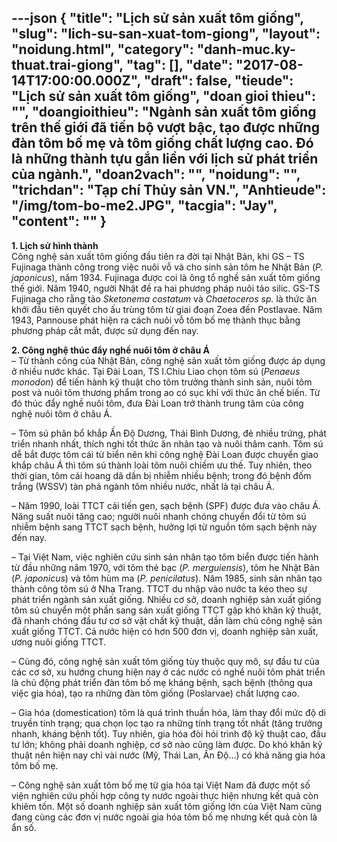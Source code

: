 ---json
{
    "title": "Lịch sử sản xuất tôm giống",
    "slug": "lich-su-san-xuat-tom-giong",
    "layout": "noidung.html",
    "category": "danh-muc.ky-thuat.trai-giong",
    "tag": [],
    "date": "2017-08-14T17:00:00.000Z",
    "draft": false,
    "tieude": "Lịch sử sản xuất tôm giống",
    "doan gioi thieu": "",
    "doangioithieu": "Ngành sản xuất tôm giống trên thế giới đã tiến bộ vượt bậc, tạo được những đàn tôm bố mẹ và tôm giống chất lượng cao. Đó là những thành tựu gắn liền với lịch sử phát triển của ngành.",
    "doan2vach": "",
    "noidung": "",
    "trichdan": "Tạp chí Thủy sản VN.",
    "Anhtieude": "/img/tom-bo-me2.JPG",
    "tacgia": "Jay",
    "__content__": ""
}
---
<p><span style="font-size:14px"><strong>1. Lịch sử h&igrave;nh th&agrave;nh</strong><br />
C&ocirc;ng nghệ sản xuất t&ocirc;m giống đầu ti&ecirc;n ra đời tại Nhật Bản, khi GS &ndash; TS Fujinaga th&agrave;nh c&ocirc;ng trong việc nu&ocirc;i vỗ v&agrave; cho sinh sản t&ocirc;m he Nhật Bản (<em>P. japonicus</em>), năm 1934. Fujinaga được coi l&agrave; &ocirc;ng tổ nghề sản xuất t&ocirc;m giống thế giới. Năm 1940, người Nhật đề ra hai phương ph&aacute;p nu&ocirc;i tảo silic. GS-TS Fujinaga cho rằng tảo&nbsp;<em>Sketonema costatum</em>&nbsp;v&agrave;&nbsp;<em>Chaetoceros sp.</em>&nbsp;l&agrave; thức ăn khởi đầu ti&ecirc;n quyết cho ấu tr&ugrave;ng t&ocirc;m từ giai đoạn Zoea đến Postlavae. Năm 1943, Pannouse ph&aacute;t hiện ra c&aacute;ch nu&ocirc;i vỗ t&ocirc;m bố mẹ th&agrave;nh thục bằng phương ph&aacute;p cắt mắt, được sử dụng đến nay.</span></p>

<p><span style="font-size:14px"><strong>2. C&ocirc;ng nghệ th&uacute;c đẩy nghề nu&ocirc;i t&ocirc;m ở ch&acirc;u &Aacute;</strong><br />
&ndash; Từ th&agrave;nh c&ocirc;ng của Nhật Bản, c&ocirc;ng nghệ sản xuất t&ocirc;m giống được &aacute;p dụng ở nhiều nước kh&aacute;c. Tại Đ&agrave;i Loan, TS I.Chiu Liao chọn t&ocirc;m s&uacute; (<em>Penaeus monodon</em>) để tiến h&agrave;nh kỹ thuật cho t&ocirc;m trưởng th&agrave;nh sinh sản, nu&ocirc;i t&ocirc;m post v&agrave; nu&ocirc;i t&ocirc;m thương phẩm trong ao c&oacute; sục kh&iacute; với thức ăn chế biến. Từ đ&oacute; th&uacute;c đẩy nghề nu&ocirc;i t&ocirc;m, đưa Đ&agrave;i Loan trở th&agrave;nh trung t&acirc;m của c&ocirc;ng nghệ nu&ocirc;i t&ocirc;m ở ch&acirc;u &Aacute;.</span></p>

<p><span style="font-size:14px">&ndash; T&ocirc;m s&uacute; ph&acirc;n bổ khắp Ấn Độ Dương, Th&aacute;i B&igrave;nh Dương, đẻ nhiều trứng, ph&aacute;t triển nhanh nhất, th&iacute;ch nghi tốt thức ăn nh&acirc;n tạo v&agrave; nu&ocirc;i th&acirc;m canh. T&ocirc;m s&uacute; dễ bắt được t&ocirc;m c&aacute;i từ biển n&ecirc;n khi c&ocirc;ng nghệ Đ&agrave;i Loan được chuyển giao khắp ch&acirc;u &Aacute; th&igrave; t&ocirc;m s&uacute; th&agrave;nh lo&agrave;i t&ocirc;m nu&ocirc;i chiếm ưu thế. Tuy nhi&ecirc;n, theo thời gian, t&ocirc;m c&aacute;i hoang d&atilde; dần bị nhiễm nhiều bệnh; trong đ&oacute; bệnh đốm trắng (WSSV) t&agrave;n ph&aacute; ng&agrave;nh t&ocirc;m nhiều nước, nhất l&agrave; tại ch&acirc;u &Aacute;.</span></p>

<p><span style="font-size:14px">&ndash; Năm 1990, lo&agrave;i TTCT cải tiến gen, sạch bệnh (SPF) được đưa v&agrave;o ch&acirc;u &Aacute;. Năng suất nu&ocirc;i tăng cao; người nu&ocirc;i nhanh ch&oacute;ng chuyển đổi từ t&ocirc;m s&uacute; nhiễm bệnh sang TTCT sạch bệnh, hưởng lợi từ nguồn t&ocirc;m sạch bệnh n&agrave;y đến nay.</span></p>

<p><span style="font-size:14px">&ndash; Tại Việt Nam, việc nghi&ecirc;n cứu sinh sản nh&acirc;n tạo t&ocirc;m biển được tiến h&agrave;nh từ đầu những năm 1970, với t&ocirc;m thẻ bạc (<em>P. merguiensis</em>), t&ocirc;m he Nhật Bản (<em>P. japonicus</em>) v&agrave; t&ocirc;m h&ugrave;m ma (<em>P. penicilatus</em>). Năm 1985, sinh sản nh&acirc;n tạo th&agrave;nh c&ocirc;ng t&ocirc;m s&uacute; ở Nha Trang. TTCT du nhập v&agrave;o nước ta k&eacute;o theo sự ph&aacute;t triển ng&agrave;nh sản xuất giống. Nhiều cơ sở, doanh nghiệp sản xuất giống t&ocirc;m s&uacute; chuyển một phần sang sản xuất giống TTCT gặp kh&oacute; khăn kỹ thuật, đ&atilde; nhanh ch&oacute;ng đầu tư cơ sở vật chất kỹ thuật, dần l&agrave;m chủ c&ocirc;ng nghệ sản xuất giống TTCT. Cả nước hiện c&oacute; hơn 500 đơn vị, doanh nghiệp sản xuất, ương nu&ocirc;i giống TTCT.</span></p>

<p><span style="font-size:14px">&ndash; C&ugrave;ng đ&oacute;, c&ocirc;ng nghệ sản xuất t&ocirc;m giống t&ugrave;y thuộc quy m&ocirc;, sự đầu tư của c&aacute;c cơ sở, xu hướng chung hiện nay ở c&aacute;c nước c&oacute; nghề nu&ocirc;i t&ocirc;m ph&aacute;t triển l&agrave; chủ động ph&aacute;t triển đ&agrave;n t&ocirc;m bố mẹ kh&aacute;ng bệnh, sạch bệnh (th&ocirc;ng qua việc gia h&oacute;a), tạo ra những đ&agrave;n t&ocirc;m giống (Poslarvae) chất lượng cao.</span></p>

<p><span style="font-size:14px">&ndash; Gia h&oacute;a (domestication) t&ocirc;m l&agrave; qu&aacute; tr&igrave;nh thuần h&oacute;a, l&agrave;m thay đổi mức độ di truyền t&iacute;nh trạng; qua chọn lọc tạo ra những t&iacute;nh trạng tốt nhất (tăng trưởng nhanh, kh&aacute;ng bệnh tốt). Tuy nhi&ecirc;n, gia h&oacute;a đ&ograve;i hỏi tr&igrave;nh độ kỹ thuật cao, đầu tư lớn; kh&ocirc;ng phải doanh nghiệp, cơ sở n&agrave;o cũng l&agrave;m được. Do kh&oacute; khăn kỹ thuật n&ecirc;n hiện nay chỉ v&agrave;i nước (Mỹ, Th&aacute;i Lan, Ấn Độ&hellip;) c&oacute; khả năng gia h&oacute;a t&ocirc;m bố mẹ.</span></p>

<p><span style="font-size:14px">&ndash; C&ocirc;ng nghệ sản xuất t&ocirc;m bố mẹ từ gia h&oacute;a tại Việt Nam đ&atilde; được một số viện nghi&ecirc;n cứu phối hợp c&ocirc;ng ty nước ngo&agrave;i thực hiện nhưng kết quả c&ograve;n khi&ecirc;m tốn. Một số doanh nghiệp sản xuất t&ocirc;m giống lớn của Việt Nam cũng đang c&ugrave;ng c&aacute;c đơn vị nước ngo&agrave;i gia h&oacute;a t&ocirc;m bố mẹ nhưng kết quả c&ograve;n l&agrave; ẩn số.</span></p>
